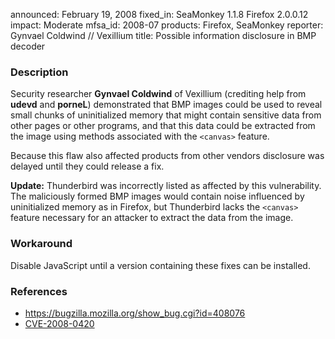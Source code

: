 announced: February 19, 2008
fixed_in: SeaMonkey 1.1.8
          Firefox 2.0.0.12
impact: Moderate
mfsa_id: 2008-07
products: Firefox, SeaMonkey
reporter: Gynvael Coldwind // Vexillium
title: Possible information disclosure in BMP decoder

<h3>Description</h3>

<p>Security researcher <strong>Gynvael Coldwind</strong> of Vexillium
(crediting help from <strong>udevd</strong> and <strong>porneL</strong>)
demonstrated that BMP images
could be used to reveal small chunks of uninitialized memory
that might contain sensitive data from other pages or other
programs, and that this data could be extracted from the
image using methods associated with the <code>&lt;canvas&gt;</code>
feature.
</p>
<p class="note">Because this flaw also affected products from other vendors disclosure
was delayed until they could release a fix.</p>

<p><b>Update:</b> Thunderbird was incorrectly listed as affected by this
vulnerability. The maliciously formed BMP images would contain
noise influenced by uninitialized memory as in Firefox, but Thunderbird
lacks the <code>&lt;canvas&gt;</code> feature necessary for an attacker
to extract the data from the image.

</p><h3>Workaround</h3>

<p>Disable JavaScript until a version containing these fixes can be
installed.</p>

<h3>References</h3>

<ul>
  <li><a href="https://bugzilla.mozilla.org/show_bug.cgi?id=408076">
       https://bugzilla.mozilla.org/show_bug.cgi?id=408076</a></li>

  <li><a class="ex-ref" href="http://cve.mitre.org/cgi-bin/cvename.cgi?name=CVE-2008-0420">
       CVE-2008-0420</a></li>

</ul>



